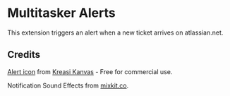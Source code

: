 # Multitasker Alerts

This extension triggers an alert when a new ticket arrives on atlassian.net.

## Credits

[Alert icon](https://www.iconfinder.com/icons/4850517/alert_bell_notification_ring_snooze_icon) from [Kreasi Kanvas](https://www.iconfinder.com/kreasikanvas) - Free for commercial use.

Notification Sound Effects from [mixkit.co](https://mixkit.co/license/#sfxFree).
